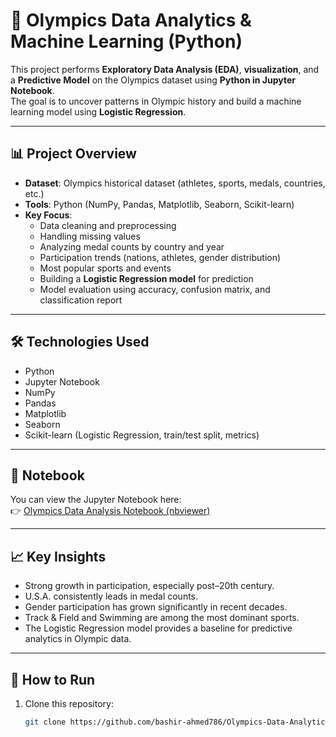 # 🏅 Olympics Data Analytics & Machine Learning (Python)

This project performs **Exploratory Data Analysis (EDA)**, **visualization**, and a **Predictive Model** on the Olympics dataset using **Python in Jupyter Notebook**.  
The goal is to uncover patterns in Olympic history and build a machine learning model using **Logistic Regression**.

---

## 📊 Project Overview
- **Dataset**: Olympics historical dataset (athletes, sports, medals, countries, etc.)  
- **Tools**: Python (NumPy, Pandas, Matplotlib, Seaborn, Scikit-learn)  
- **Key Focus**:
  - Data cleaning and preprocessing  
  - Handling missing values  
  - Analyzing medal counts by country and year  
  - Participation trends (nations, athletes, gender distribution)  
  - Most popular sports and events  
  - Building a **Logistic Regression model** for prediction  
  - Model evaluation using accuracy, confusion matrix, and classification report  

---

## 🛠️ Technologies Used
- Python  
- Jupyter Notebook  
- NumPy  
- Pandas  
- Matplotlib  
- Seaborn  
- Scikit-learn (Logistic Regression, train/test split, metrics)  

---

## 📎 Notebook
You can view the Jupyter Notebook here:  
👉 [Olympics Data Analysis Notebook (nbviewer)]([PASTE_YOUR_NBVIEWER_LINK_HERE](https://nbviewer.org/github/bashir-ahmed786/Olympics_Data_Analytics/blob/main/Olympics_Data_Analysis_in_Python.ipynb))

---

## 📈 Key Insights
- Strong growth in participation, especially post–20th century.  
- U.S.A. consistently leads in medal counts.  
- Gender participation has grown significantly in recent decades.  
- Track & Field and Swimming are among the most dominant sports.  
- The Logistic Regression model provides a baseline for predictive analytics in Olympic data.  

---

## 🚀 How to Run
1. Clone this repository:
   ```bash
   git clone https://github.com/bashir-ahmed786/Olympics-Data-Analytics.git
